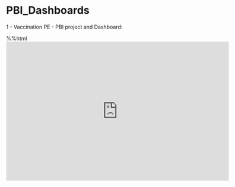 # PBI_Dashboards

1 - Vaccination PE - PBI project and Dashboard: 

%%html<iframe title="Vacinacao PE" width="600" height="373.5" src="https://app.powerbi.com/view?r=eyJrIjoiNmFmODI3MzgtMjEyNy00YzcwLTk5NzQtZGYyZjE4OTMzMTY1IiwidCI6ImIxMDUxYzRiLTNiOTQtNDFhYi05NDQxLWU3M2E3MjM0MmZkZCJ9" frameborder="0" allowFullScreen="true"></iframe>
